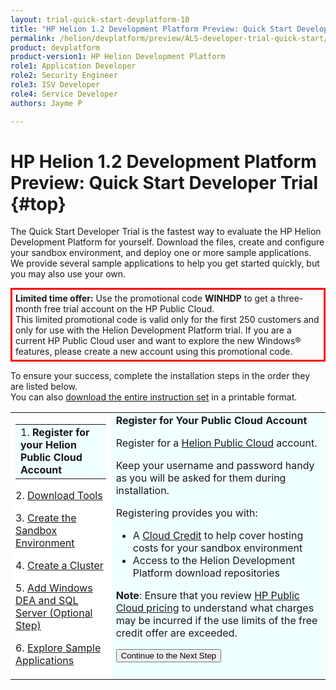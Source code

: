 ```yaml
---
layout: trial-quick-start-devplatform-10
title: "HP Helion 1.2 Development Platform Preview: Quick Start Developer Trial"
permalink: /helion/devplatform/preview/ALS-developer-trial-quick-start/
product: devplatform
product-version1: HP Helion Development Platform
role1: Application Developer
role2: Security Engineer
role3: ISV Developer 
role4: Service Developer
authors: Jayme P

---
```

<!--PUBLISHED-->

<script>
function PageRefresh {
onLoad="window.refresh"
}
PageRefresh();
</script>

# HP Helion 1.2 Development Platform Preview: Quick Start Developer Trial {#top}

The Quick Start Developer Trial is the fastest way to evaluate the HP Helion Development Platform for yourself. Download the files, create and configure your sandbox environment, and deploy one or more sample applications. We provide several sample applications to help you get started quickly, but you may also use your own.

<p style="border-style:solid; border-color:#FF0000;padding: 5px; ">
<b>Limited time offer:</b> Use the promotional code <b>WINHDP</b> to get a three-month free trial account on the HP Public Cloud.<br /> This limited promotional code is valid only for the first 250 customers and only for use with the Helion Development Platform trial. If you are a current HP Public Cloud user and want to explore the new Windows&#174; features, please create a new account using this promotional code.
</p>

<p>To ensure your success, complete the installation steps in the order they are listed below.<br />
You can also <a href="http://gaf2871b9d2d13cf45c1306b35bf01764.cdn.hpcloudsvc.com/HP Helion Development Platform Quick Start Instructions 1.2 preview.pdf" target="_blank">download the entire instruction set</a> in a printable format.</p>

<table style="background-color: #FFF; vertical-align=top;">
<tr style="padding: 0;">
<td>
  <table border="0" style="background-color: #FFF; height: 100%;">
   <tr>
   <td style="background-color: #F0FFFF;">
    1. <b>Register for your Helion Public Cloud Account</b>
   </td>
   </tr>
   </table><p>
2. <a href="http://docs.hpcloud.com/helion/devplatform/preview/ALS-developer-trial-quick-start/2">Download Tools</a>
</p><p>
3. <a href="http://docs.hpcloud.com/helion/devplatform/preview/ALS-developer-trial-quick-start/3">Create the Sandbox Environment</a>
</p><p>
4. <a href="http://docs.hpcloud.com/helion/devplatform/preview/ALS-developer-trial-quick-start/4">Create a Cluster</a>
</p><p>
<p>
5. <a href="http://docs.hpcloud.com/helion/devplatform/preview/ALS-developer-trial-quick-start/5">Add Windows DEA and SQL Server (Optional Step)</a>
</p>
<p>
6. <a href="http://docs.hpcloud.com/helion/devplatform/preview/ALS-developer-trial-quick-start/6">Explore Sample Applications</a>
</p>
</td>

<td style="background-color: #F0FFFF; vertical-align: top;"><b>Register for Your Public Cloud Account</b>
<p>
Register for a <a href="http://www.hpcloud.com/cloud-credit" target="_blank"> Helion Public Cloud</a> account.<p>Keep your username and password handy as you will be asked for them during installation.
</p>
<p>
Registering provides you with:
<ul>
<li>A <a href="http://www.hpcloud.com/cloud-credit">Cloud Credit</a> to help cover hosting costs for your sandbox environment </li>
<li>Access to the Helion Development Platform download repositories</li>
</ul>
</p>
<p>
<b>Note</b>: Ensure that you review <a href="http://www.hpcloud.com/pricing" target="_blank">HP Public Cloud pricing</a> to understand what charges may be incurred if the use limits of the free credit offer are exceeded.  
</p>

<p><form action="http://docs.hpcloud.com/helion/devplatform/preview/ALS-developer-trial-quick-start/2" method="get">
    <input type="submit" value="Continue to the Next Step" 
         name="Submit" id="frm1_submit" />
</form></p>
</td>
</tr>
</table>




